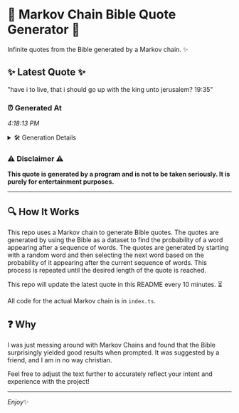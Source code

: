 # 📖 Markov Chain Bible Quote Generator 📖

Infinite quotes from the Bible generated by a Markov chain. ✨

## ✨ Latest Quote ✨
"have i to live, that i should go up with the king unto jerusalem? 19:35"

### ⏰ Generated At
*4:18:13 PM*

<details>
    <summary>🛠️ Generation Details</summary>
    <p>
        <strong>🌱 Seed:</strong> have<br>
        <strong>🔄 Iterations:</strong> 14<br>
        <strong>📜 Context History:</strong><br>[ have ]: i<br>[ have, i ]: to<br>[ have, i, to ]: live,<br>[ have, i, to, live, ]: that<br>[ have, i, to, live,, that ]: i<br>[ have, i, to, live,, that, i ]: should<br>[ i, to, live,, that, i, should ]: go<br>[ to, live,, that, i, should, go ]: up<br>[ live,, that, i, should, go, up ]: with<br>[ that, i, should, go, up, with ]: the<br>[ i, should, go, up, with, the ]: king<br>[ should, go, up, with, the, king ]: unto<br>[ go, up, with, the, king, unto ]: jerusalem?<br>[ up, with, the, king, unto, jerusalem? ]: 19:35<br>
    </p>
</details>

### ⚠️ Disclaimer ⚠️
**This quote is generated by a program and is not to be taken seriously. It is purely for entertainment purposes.**

---

## 🔍 How It Works

This repo uses a Markov chain to generate Bible quotes. The quotes are generated by using the Bible as a dataset to find the probability of a word appearing after a sequence of words. The quotes are generated by starting with a random word and then selecting the next word based on the probability of it appearing after the current sequence of words. This process is repeated until the desired length of the quote is reached.

This repo will update the latest quote in this README every 10 minutes. ⏳

All code for the actual Markov chain is in `index.ts`.

## ❓ Why

I was just messing around with Markov Chains and found that the Bible surprisingly yielded good results when prompted. 
It was suggested by a friend, and I am in no way christian.

Feel free to adjust the text further to accurately reflect your intent and experience with the project!

---

*Enjoy*✨
